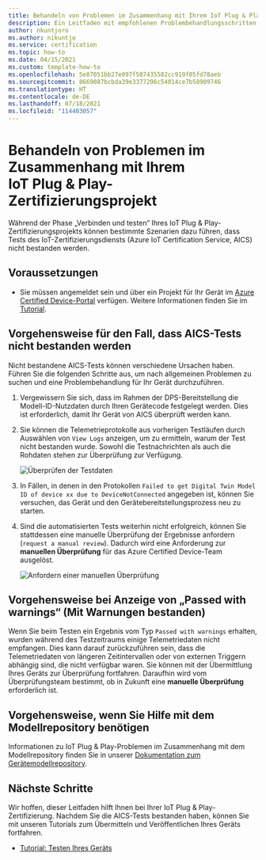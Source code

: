 ```yaml
---
title: Behandeln von Problemen im Zusammenhang mit Ihrem IoT Plug & Play-Gerät
description: Ein Leitfaden mit empfohlenen Problembehandlungsschritten für Partner, die ein IoT Plug & Play-Gerät zertifizieren möchten.
author: nkuntjoro
ms.author: nikuntjo
ms.service: certification
ms.topic: how-to
ms.date: 04/15/2021
ms.custom: template-how-to
ms.openlocfilehash: 5e87051bb27e097f507435582cc919f05fd78aeb
ms.sourcegitcommit: 8669087bcbda39e3377296c54014ce7b58909746
ms.translationtype: HT
ms.contentlocale: de-DE
ms.lasthandoff: 07/18/2021
ms.locfileid: "114403057"
---
```

# <a name="troubleshoot-your-iot-plug-and-play-certification-project"></a>Behandeln von Problemen im Zusammenhang mit Ihrem IoT Plug & Play-Zertifizierungsprojekt

Während der Phase „Verbinden und testen“ Ihres IoT Plug & Play-Zertifizierungsprojekts können bestimmte Szenarien dazu führen, dass Tests des IoT-Zertifizierungsdiensts (Azure IoT Certification Service, AICS) nicht bestanden werden.

## <a name="prerequisites"></a>Voraussetzungen

- Sie müssen angemeldet sein und über ein Projekt für Ihr Gerät im [Azure Certified Device-Portal](https://certify.azure.com) verfügen. Weitere Informationen finden Sie im [Tutorial](tutorial-01-creating-your-project.md).

## <a name="when-aics-tests-arent-passing"></a>Vorgehensweise für den Fall, dass AICS-Tests nicht bestanden werden

Nicht bestandene AICS-Tests können verschiedene Ursachen haben. Führen Sie die folgenden Schritte aus, um nach allgemeinen Problemen zu suchen und eine Problembehandlung für Ihr Gerät durchzuführen.

1. Vergewissern Sie sich, dass im Rahmen der DPS-Bereitstellung die Modell-ID-Nutzdaten durch Ihren Gerätecode festgelegt werden. Dies ist erforderlich, damit Ihr Gerät von AICS überprüft werden kann.
1. Sie können die Telemetrieprotokolle aus vorherigen Testläufen durch Auswählen von `View Logs` anzeigen, um zu ermitteln, warum der Test nicht bestanden wurde. Sowohl die Testnachrichten als auch die Rohdaten stehen zur Überprüfung zur Verfügung.  

    ![Überprüfen der Testdaten](./media/images/review-logs.png)

1. In Fällen, in denen in den Protokollen `Failed to get Digital Twin Model ID of device xx due to DeviceNotConnected` angegeben ist, können Sie versuchen, das Gerät und den Gerätebereitstellungsprozess neu zu starten.
1. Sind die automatisierten Tests weiterhin nicht erfolgreich, können Sie stattdessen eine manuelle Überprüfung der Ergebnisse anfordern (`request a manual review`). Dadurch wird eine Anforderung zur **manuellen Überprüfung** für das Azure Certified Device-Team ausgelöst.  

    ![Anfordern einer manuellen Überprüfung](./media/images/request-manual-review.png)

## <a name="when-you-see-passed-with-warnings"></a>Vorgehensweise bei Anzeige von „Passed with warnings“ (Mit Warnungen bestanden)

Wenn Sie beim Testen ein Ergebnis vom Typ `Passed with warnings` erhalten, wurden während des Testzeitraums einige Telemetriedaten nicht empfangen. Dies kann darauf zurückzuführen sein, dass die Telemetriedaten von längeren Zeitintervallen oder von externen Triggern abhängig sind, die nicht verfügbar waren. Sie können mit der Übermittlung Ihres Geräts zur Überprüfung fortfahren. Daraufhin wird vom Überprüfungsteam bestimmt, ob in Zukunft eine **manuelle Überprüfung** erforderlich ist.

## <a name="when-you-need-help-with-the-model-repository"></a>Vorgehensweise, wenn Sie Hilfe mit dem Modellrepository benötigen

Informationen zu IoT Plug & Play-Problemen im Zusammenhang mit dem Modellrepository finden Sie in unserer [Dokumentation zum Gerätemodellrepository](../iot-develop/concepts-model-repository.md).

## <a name="next-steps"></a>Nächste Schritte

Wir hoffen, dieser Leitfaden hilft Ihnen bei Ihrer IoT Plug & Play-Zertifizierung. Nachdem Sie die AICS-Tests bestanden haben, können Sie mit unseren Tutorials zum Übermitteln und Veröffentlichen Ihres Geräts fortfahren.

- [Tutorial: Testen Ihres Geräts](tutorial-03-testing-your-device.md)